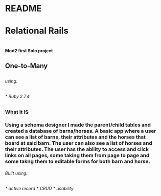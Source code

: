 # README


<h1> Relational Rails <h1>
<h4>Mod2 first Solo project

<h2> One-to-Many <h2>
<h6> using: <h6>
* Ruby 2.7.4

<h3> What it IS <h3>


Using a schema designer I made the parent/child tables and created a database of barns/horses.
A basic app where a user can see a list of barns, their attributes and the horses that board at said barn. The user can also see a list of horses and their attributes. The user has the ability to access and click links on all pages, some taking them from page to page and some takng them to editable forms for both barn and horse.

<h6>Built using:<h6>
* active record
* CRUD
* usability